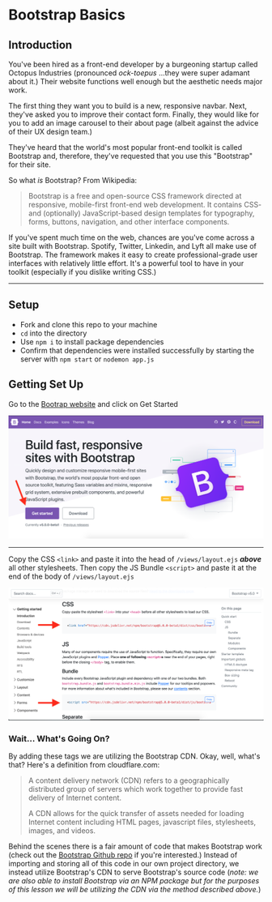 # Bootstrap Basics
## Introduction
You've been hired as a front-end developer by a burgeoning startup called Octopus Industries (pronounced _ock-toepus_ ...they were super adamant about it.) Their website functions well enough but the aesthetic needs major work.

The first thing they want you to build is a new, responsive navbar. Next, they've asked you to improve their contact form. Finally, they would like for you to add an image carousel to their about page (albeit against the advice of their UX design team.) 

They've heard that the world's most popular front-end toolkit is called Bootstrap and, therefore, they've requested that you use this "Bootstrap" for their site. 

So what _is_ Bootstrap? From Wikipedia: 
> Bootstrap is a free and open-source CSS framework directed at responsive, mobile-first front-end web development. It contains CSS- and (optionally) JavaScript-based design templates for typography, forms, buttons, navigation, and other interface components.
>
If you've spent much time on the web, chances are you've come across a site built with Bootstrap. Spotify, Twitter, Linkedin, and Lyft all make use of Bootstrap. The framework makes it easy to create professional-grade user interfaces with relatively little effort. It's a powerful tool to have in your toolkit (especially if you dislike writing CSS.)

---

## Setup
- Fork and clone this repo to your machine
- `cd` into the directory 
- Use `npm i` to install package dependencies
- Confirm that dependencies were installed successfully by starting the server with `npm start` or `nodemon app.js`

## Getting Set Up


Go to the [Bootrap website](https://getbootstrap.com/) and click on Get Started

![Bootstrap Landing](./public/assets/bootstrapLanding.png)

---

Copy the CSS `<link>` and paste it into the head of `/views/layout.ejs` **_above_** all other stylesheets. Then copy the JS Bundle `<script>` and paste it at the end of the body of `/views/layout.ejs`

![Bootstrap CDN](./public/assets/bootstrapCDN.png)

### Wait... What's Going On? 

By adding these tags we are utilizing the Bootstrap CDN. Okay, well, what's that? Here's a definition from cloudflare.com: 

> A content delivery network (CDN) refers to a geographically distributed group of servers which work together to provide fast delivery of Internet content.
>
> A CDN allows for the quick transfer of assets needed for loading Internet content including HTML pages, javascript files, stylesheets, images, and videos.

Behind the scenes there is a fair amount of code that makes Bootstrap work (check out the [Bootstrap Github repo](https://github.com/twbs/bootstrap) if you're interested.) Instead of importing and storing all of this code in our own project directory, we instead utilize Bootstrap's CDN to serve Bootstrap's source code (_note: we are also able to install Bootstrap via an NPM package but for the purposes of this lesson we will be utilizing the CDN via the method described above._)